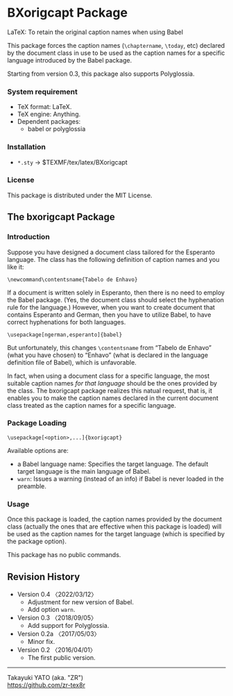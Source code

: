 BXorigcapt Package
==================

LaTeX: To retain the original caption names when using Babel

This package forces the caption names (`\chaptername`, `\today`, etc)
declared by the document class in use to be used as the caption names
for a specific language introduced by the Babel package.

Starting from version 0.3, this package also supports Polyglossia.
                                                            
### System requirement

  * TeX format: LaTeX.
  * TeX engine: Anything.
  * Dependent packages:
      - babel or polyglossia

### Installation

  - `*.sty` → $TEXMF/tex/latex/BXorigcapt

### License

This package is distributed under the MIT License.

The bxorigcapt Package
----------------------

### Introduction

Suppose you have designed a document class tailored for the Esperanto
language. The class has the following definition of caption names and you
like it:

    \newcommand\contentsname{Tabelo de Enhavo}

If a document is written solely in Esperanto, then there is no need to
employ the Babel package. (Yes, the document class should select the
hyphenation rule for the language.)  However, when you want to create
document that contains Esperanto and German, then you have to utilize
Babel, to have correct hyphenations for both languages.

    \usepackage[ngerman,esperanto]{babel}

But unfortunately, this changes `\contentsname` from “Tabelo de Enhavo”
(what you have chosen) to “Enhavo” (what is declared in the language
definition file of Babel), which is unfavorable.

In fact, when using a document class for a specific language, the most
suitable caption names *for that language* should be the ones provided by
the class. The bxorigcapt package realizes this natual request, that is,
it enables you to make the caption names declared in the current document
class treated as the caption names for a specific language.

### Package Loading

    \usepackage[<option>,...]{bxorigcapt}

Available options are:

  - a Babel language name: Specifies the target language. The default
    target language is the main language of Babel.
  - `warn`: Issues a warning (instead of an info) if Babel is never
    loaded in the preamble.

### Usage

Once this package is loaded, the caption names provided by the document
class (actually the ones that are effective when this package is loaded)
will be used as the caption names for the target language (which is
specified by the package option).

This package has no public commands.


Revision History
----------------

  * Version 0.4  〈2022/03/12〉
      - Adjustment for new version of Babel.
      - Add option `warn`.
  * Version 0.3  〈2018/09/05〉
      - Add support for Polyglossia.
  * Version 0.2a 〈2017/05/03〉
      - Minor fix.
  * Version 0.2  〈2016/04/01〉
      - The first public version.

--------------------
Takayuki YATO (aka. "ZR")  
https://github.com/zr-tex8r
